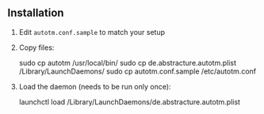 Installation
------------

1. Edit `autotm.conf.sample` to match your setup
2. Copy files:

    sudo cp autotm /usr/local/bin/
    sudo cp de.abstracture.autotm.plist /Library/LaunchDaemons/ 
    sudo cp autotm.conf.sample /etc/autotm.conf

3. Load the daemon (needs to be run only once):

    launchctl load /Library/LaunchDaemons/de.abstracture.autotm.plist
